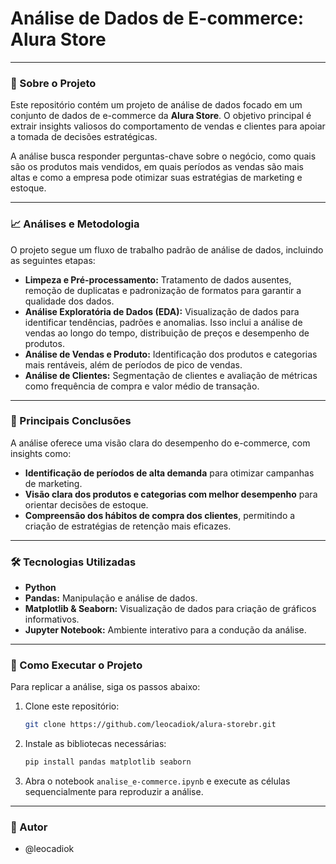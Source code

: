# Análise de Dados de E-commerce: Alura Store

-----

### 📝 Sobre o Projeto

Este repositório contém um projeto de análise de dados focado em um conjunto de dados de e-commerce da **Alura Store**. O objetivo principal é extrair insights valiosos do comportamento de vendas e clientes para apoiar a tomada de decisões estratégicas.

A análise busca responder perguntas-chave sobre o negócio, como quais são os produtos mais vendidos, em quais períodos as vendas são mais altas e como a empresa pode otimizar suas estratégias de marketing e estoque.

-----

### 📈 Análises e Metodologia

O projeto segue um fluxo de trabalho padrão de análise de dados, incluindo as seguintes etapas:

  * **Limpeza e Pré-processamento:** Tratamento de dados ausentes, remoção de duplicatas e padronização de formatos para garantir a qualidade dos dados.
  * **Análise Exploratória de Dados (EDA):** Visualização de dados para identificar tendências, padrões e anomalias. Isso inclui a análise de vendas ao longo do tempo, distribuição de preços e desempenho de produtos.
  * **Análise de Vendas e Produto:** Identificação dos produtos e categorias mais rentáveis, além de períodos de pico de vendas.
  * **Análise de Clientes:** Segmentação de clientes e avaliação de métricas como frequência de compra e valor médio de transação.

-----

### 🎯 Principais Conclusões

A análise oferece uma visão clara do desempenho do e-commerce, com insights como:

  * **Identificação de períodos de alta demanda** para otimizar campanhas de marketing.
  * **Visão clara dos produtos e categorias com melhor desempenho** para orientar decisões de estoque.
  * **Compreensão dos hábitos de compra dos clientes**, permitindo a criação de estratégias de retenção mais eficazes.

-----

### 🛠️ Tecnologias Utilizadas

  * **Python**
  * **Pandas:** Manipulação e análise de dados.
  * **Matplotlib & Seaborn:** Visualização de dados para criação de gráficos informativos.
  * **Jupyter Notebook:** Ambiente interativo para a condução da análise.

-----

### 🚀 Como Executar o Projeto

Para replicar a análise, siga os passos abaixo:

1.  Clone este repositório:
    ```bash
    git clone https://github.com/leocadiok/alura-storebr.git
    ```
2.  Instale as bibliotecas necessárias:
    ```bash
    pip install pandas matplotlib seaborn
    ```
3.  Abra o notebook `analise_e-commerce.ipynb` e execute as células sequencialmente para reproduzir a análise.

-----

### 🧑 Autor

  * @leocadiok